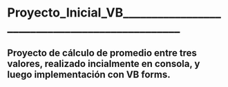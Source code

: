 # Proyecto_Inicial_VB_______________________________________________

## Proyecto de cálculo de promedio entre tres valores, realizado incialmente en consola, y luego implementación con VB forms.
